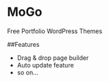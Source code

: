# MoGo
Free Portfolio WordPress Themes

##Features
- Drag & drop page builder
- Auto update feature
- so on...
